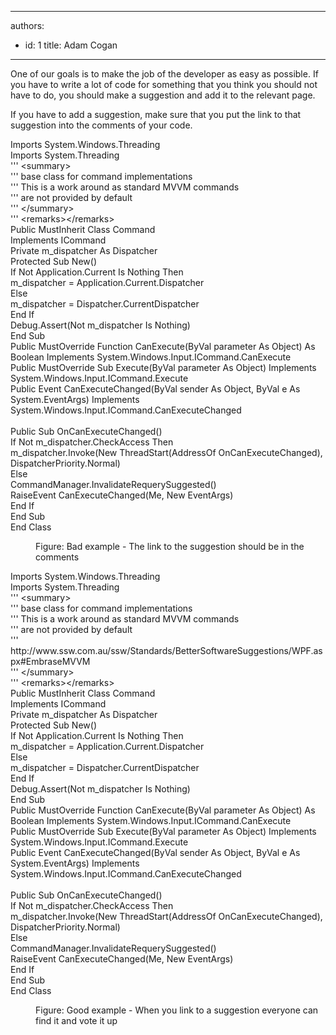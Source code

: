 

---
authors:
  - id: 1
    title: Adam Cogan
---




<span class='intro'> <p>One of our goals is to make the job of the developer as easy as possible. If you have to write a lot of code for something that you think you should not have to do, you should make a suggestion and add it to the relevant page.</p><p>If you have to add a suggestion, make sure that you put the link to that suggestion into the comments of your code.​​<br></p> </span>

<p class="ssw15-rteElement-CodeArea">​Imports System.Windows.Threading<br>Imports System.Threading<br>''' &lt;summary&gt;<br>''' base class for command implementations <br>''' This is a work around as standard MVVM commands <br>''' are not provided by default<br>''' &lt;/summary&gt;<br>''' &lt;remarks&gt;&lt;/remarks&gt;<br>Public MustInherit Class Command<br> Implements ICommand<br> Private m_dispatcher As Dispatcher<br> Protected Sub New()<br> If Not Application.Current Is Nothing Then<br> m_dispatcher = Application.Current.Dispatcher<br> Else<br> m_dispatcher = Dispatcher.CurrentDispatcher<br> End If<br> Debug.Assert(Not m_dispatcher Is Nothing)<br> End Sub<br> Public MustOverride Function CanExecute(ByVal parameter As Object) As Boolean Implements System.Windows.Input.ICommand.CanExecute<br> Public MustOverride Sub Execute(ByVal parameter As Object) Implements System.Windows.Input.ICommand.Execute<br> Public Event CanExecuteChanged(ByVal sender As Object, ByVal e As System.EventArgs) Implements System.Windows.Input.ICommand.CanExecuteChanged<br><br> Public Sub OnCanExecuteChanged()<br> If Not m_dispatcher.CheckAccess Then<br> m_dispatcher.Invoke(New ThreadStart(AddressOf OnCanExecuteChanged), DispatcherPriority.Normal)<br> Else<br> CommandManager.InvalidateRequerySuggested()<br> RaiseEvent CanExecuteChanged(Me, New EventArgs)<br> End If<br> End Sub<br>End Class</p><dd class="ssw15-rteElement-FigureBad">Figure&#58; Bad example - The link to the suggestion should be in the comments​<br></dd><p class="ssw15-rteElement-CodeArea">​Imports System.Windows.Threading<br>Imports System.Threading<br>''' &lt;summary&gt;<br>''' base class for command implementations <br>''' This is a work around as standard MVVM commands <br>''' are not provided by default<br>''' http&#58;//www.ssw.com.au/ssw/Standards/BetterSoftwareSuggestions/WPF.aspx#EmbraseMVVM<br>''' &lt;/summary&gt;<br>''' &lt;remarks&gt;&lt;/remarks&gt;<br>Public MustInherit Class Command<br> Implements ICommand<br> Private m_dispatcher As Dispatcher<br> Protected Sub New()<br> If Not Application.Current Is Nothing Then<br> m_dispatcher = Application.Current.Dispatcher<br> Else<br> m_dispatcher = Dispatcher.CurrentDispatcher<br> End If<br> Debug.Assert(Not m_dispatcher Is Nothing)<br> End Sub<br> Public MustOverride Function CanExecute(ByVal parameter As Object) As Boolean Implements System.Windows.Input.ICommand.CanExecute<br> Public MustOverride Sub Execute(ByVal parameter As Object) Implements System.Windows.Input.ICommand.Execute<br> Public Event CanExecuteChanged(ByVal sender As Object, ByVal e As System.EventArgs) Implements System.Windows.Input.ICommand.CanExecuteChanged<br><br> Public Sub OnCanExecuteChanged()<br> If Not m_dispatcher.CheckAccess Then<br> m_dispatcher.Invoke(New ThreadStart(AddressOf OnCanExecuteChanged), DispatcherPriority.Normal)<br> Else<br> CommandManager.InvalidateRequerySuggested()<br> RaiseEvent CanExecuteChanged(Me, New EventArgs)<br> End If<br> End Sub<br>End Class</p><dd class="ssw15-rteElement-FigureGood">​Figure&#58; Good example - Wh​​en you link to a suggestion everyone can find it and vote it up</dd><p>​<br></p>


